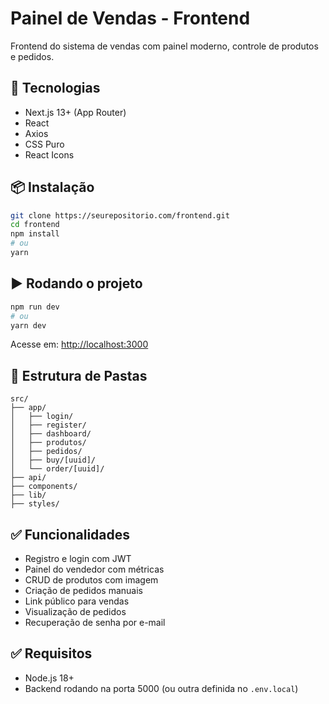 # Painel de Vendas - Frontend

Frontend do sistema de vendas com painel moderno, controle de produtos e pedidos.

## 🚀 Tecnologias

- Next.js 13+ (App Router)
- React
- Axios
- CSS Puro
- React Icons

## 📦 Instalação

```bash
git clone https://seurepositorio.com/frontend.git
cd frontend
npm install
# ou
yarn
```



## ▶️ Rodando o projeto

```bash
npm run dev
# ou
yarn dev
```

Acesse em: [http://localhost:3000](http://localhost:3000)

## 📁 Estrutura de Pastas

```
src/
├── app/
│   ├── login/
│   ├── register/
│   ├── dashboard/
│   ├── produtos/
│   ├── pedidos/
│   ├── buy/[uuid]/
│   └── order/[uuid]/
├── api/
├── components/
├── lib/
├── styles/
```

## ✅ Funcionalidades

- Registro e login com JWT
- Painel do vendedor com métricas
- CRUD de produtos com imagem
- Criação de pedidos manuais
- Link público para vendas
- Visualização de pedidos
- Recuperação de senha por e-mail

## ✅ Requisitos

- Node.js 18+
- Backend rodando na porta 5000 (ou outra definida no `.env.local`)